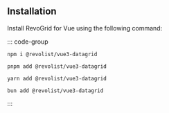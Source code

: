 ## Installation

Install RevoGrid for Vue using the following command:

::: code-group

```npm
npm i @revolist/vue3-datagrid

```

```pnpm
pnpm add @revolist/vue3-datagrid
```

```yarn
yarn add @revolist/vue3-datagrid
```

```bun
bun add @revolist/vue3-datagrid
```
:::